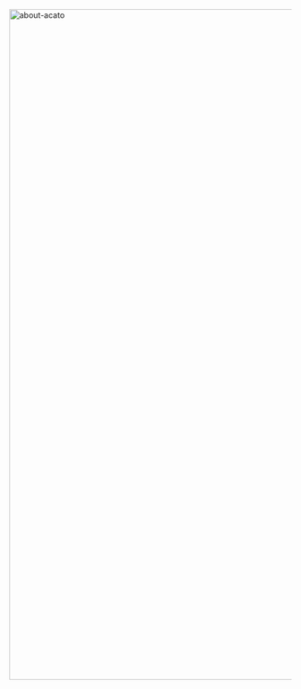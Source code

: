 <img width="1199" alt="about-acato" src="https://user-images.githubusercontent.com/131150601/233336423-9ea1ab1c-0700-4c8c-b6de-fdf4073aff50.png">
